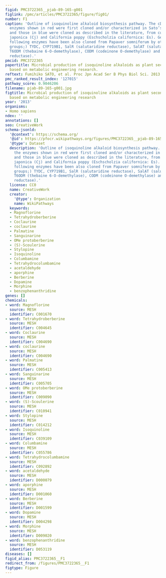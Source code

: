 ```yaml
---
figid: PMC3722365__pjab-89-165-g001
figlink: /pmc/articles/PMC3722365/figure/fig01/
number: F1
caption: 'Outline of isoquinoline alkaloid biosynthesis pathway. The cDNAs of the
  enzymes shown in red were first cloned and/or characterized in Sato’s laboratory,
  and those in blue were cloned as described in the literature, from cultured Coptis
  japonica (Cj) and California poppy (Eschscholzia californica: Es). Genes of the
  following enzymes have been also cloned from Papaver somniferum by other several
  groups;) TYDC, CYP719B1, SalR (salutaridine reductase), SalAT (salutaridinol 7-O-acetyltransferase),
  T6ODM (thebaine 6-O-demethylase), CODM (codeinone O-demethylase) and COR (codeinone
  reductase).'
pmcid: PMC3722365
papertitle: Microbial production of isoquinoline alkaloids as plant secondary metabolites
  based on metabolic engineering research.
reftext: Fumihiko SATO, et al. Proc Jpn Acad Ser B Phys Biol Sci. 2013 May 10;89(5):165-182.
pmc_ranked_result_index: '127015'
pathway_score: 0.9046206
filename: pjab-89-165-g001.jpg
figtitle: Microbial production of isoquinoline alkaloids as plant secondary metabolites
  based on metabolic engineering research
year: '2013'
organisms:
- Homo sapiens
ndex: ''
annotations: []
seo: CreativeWork
schema-jsonld:
  '@context': https://schema.org/
  '@id': https://pfocr.wikipathways.org/figures/PMC3722365__pjab-89-165-g001.html
  '@type': Dataset
  description: 'Outline of isoquinoline alkaloid biosynthesis pathway. The cDNAs of
    the enzymes shown in red were first cloned and/or characterized in Sato’s laboratory,
    and those in blue were cloned as described in the literature, from cultured Coptis
    japonica (Cj) and California poppy (Eschscholzia californica: Es). Genes of the
    following enzymes have been also cloned from Papaver somniferum by other several
    groups;) TYDC, CYP719B1, SalR (salutaridine reductase), SalAT (salutaridinol 7-O-acetyltransferase),
    T6ODM (thebaine 6-O-demethylase), CODM (codeinone O-demethylase) and COR (codeinone
    reductase).'
  license: CC0
  name: CreativeWork
  creator:
    '@type': Organization
    name: WikiPathways
  keywords:
  - Magnoflorine
  - Tetrahydroberberine
  - Coclaurine
  - coclaurine
  - Palmatine
  - Sanguinarine
  - OMe protoberberine
  - (S)-Scoulerine
  - Stylopine
  - Isoquinoline
  - Columbamine
  - Tetrahydrocolumbamine
  - acetaldehyde
  - aporphine
  - Berberine
  - Dopamine
  - Morphine
  - benzophenanthridine
genes: []
chemicals:
- word: Magnoflorine
  source: MESH
  identifier: C001670
- word: Tetrahydroberberine
  source: MESH
  identifier: C004645
- word: Coclaurine
  source: MESH
  identifier: C004690
- word: coclaurine
  source: MESH
  identifier: C004690
- word: Palmatine
  source: MESH
  identifier: C005413
- word: Sanguinarine
  source: MESH
  identifier: C005705
- word: OMe protoberberine
  source: MESH
  identifier: C009090
- word: (S)-Scoulerine
  source: MESH
  identifier: C010941
- word: Stylopine
  source: MESH
  identifier: C014212
- word: Isoquinoline
  source: MESH
  identifier: C039109
- word: Columbamine
  source: MESH
  identifier: C055786
- word: Tetrahydrocolumbamine
  source: MESH
  identifier: C092892
- word: acetaldehyde
  source: MESH
  identifier: D000079
- word: aporphine
  source: MESH
  identifier: D001060
- word: Berberine
  source: MESH
  identifier: D001599
- word: Dopamine
  source: MESH
  identifier: D004298
- word: Morphine
  source: MESH
  identifier: D009020
- word: benzophenanthridine
  source: MESH
  identifier: D053119
diseases: []
figid_alias: PMC3722365__F1
redirect_from: /figures/PMC3722365__F1
figtype: Figure
---
```

